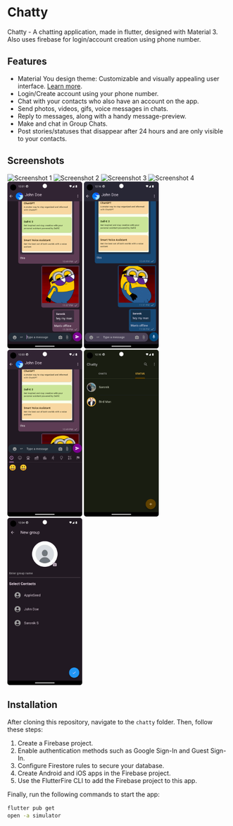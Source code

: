 # Chatty

Chatty - A chatting application, made in flutter, designed with Material 3. Also uses firebase for login/account creation using phone number.

## Features

- Material You design theme: Customizable and visually appealing user interface. [Learn more](https://m3.material.io/).
- Login/Create account using your phone number.
- Chat with your contacts who also have an account on the app.
- Send photos, videos, gifs, voice messages in chats.
- Reply to messages, along with a handy message-preview.
- Make and chat in Group Chats.
- Post stories/statuses that disappear after 24 hours and are only visible to your contacts.

## Screenshots

<img src="screenshots/1.png" width="170" alt="Screenshot 1"> <img src="screenshots/2.png" width="170" alt="Screenshot 2"> <img src="screenshots/3.png" width="170" alt="Screenshot 3"> <img src="screenshots/4.png" width="170" alt="Screenshot 4"> <br>
<img src="screenshots/5.png" width="170" alt="Screenshot 5"> <img src="screenshots/6.png" width="170" alt="Screenshot 6"> <img src="screenshots/7.png" width="170" alt="Screenshot 7"> <img src="screenshots/8.png" width="170" alt="Screenshot 8"> <img src="screenshots/9.png" width="170" alt="Screenshot 9">

## Installation

After cloning this repository, navigate to the `chatty` folder. Then, follow these steps:

1. Create a Firebase project.
2. Enable authentication methods such as Google Sign-In and Guest Sign-In.
3. Configure Firestore rules to secure your database.
4. Create Android and iOS apps in the Firebase project.
5. Use the FlutterFire CLI to add the Firebase project to this app.

Finally, run the following commands to start the app:

```bash
flutter pub get
open -a simulator
